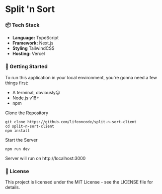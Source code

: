 # Split 'n Sort

### 📦️ Tech Stack

- **Language:** TypeScript
- **Framework:** Next.js
- **Styling** TailwindCSS
- **Hosting:** Vercel

### 🚀 Getting Started

To run this application in your local environment, you're gonna need a few things first:

- A terminal, obviously😌
- Node.js v18+
- npm

Clone the Repository

```
git clone https://github.com/lifeoncode/split-n-sort-client
cd split-n-sort-client
npm install
```

Start the Server

```
npm run dev
```

Server will run on http://localhost:3000

### 📄 License

This project is licensed under the MIT License - see the LICENSE file for details.
